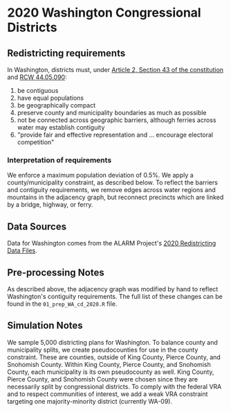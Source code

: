 # 2020 Washington Congressional Districts

## Redistricting requirements
In Washington, districts must, under [Article 2, Section 43 of the constitution](https://leg.wa.gov/CodeReviser/Pages/WAConstitution.aspx) and [RCW 44.05.090](https://apps.leg.wa.gov/RCW/default.aspx?cite=44.05.090):

1. be contiguous
1. have equal populations
1. be geographically compact
1. preserve county and municipality boundaries as much as possible
1. not be connected across geographic barriers, although ferries across water may establish contiguity 
1. "provide fair and effective representation and ... encourage electoral competition"


### Interpretation of requirements
We enforce a maximum population deviation of 0.5%.
We apply a county/municipality constraint, as described below.
To reflect the barriers and contiguity requirements, we remove edges across water regions and mountains in the adjacency graph, but reconnect precincts which are linked by a bridge, highway, or ferry.

## Data Sources
Data for Washington comes from the ALARM Project's [2020 Redistricting Data Files](https://alarm-redist.github.io/posts/2021-08-10-census-2020/).

## Pre-processing Notes
As described above, the adjacency graph was modified by hand to reflect Washington's contiguity requirements.
The full list of these changes can be found in the `01_prep_WA_cd_2020.R` file.

## Simulation Notes
We sample 5,000 districting plans for Washington.
To balance county and municipality splits, we create pseudocounties for use in the county constraint. These are counties, outside of King County, Pierce County, and Snohomish County. Within King County, Pierce County, and Snohomish County, each municipality is its own pseudocounty as well. King County, Pierce County, and Snohomish County were chosen since they are necessarily split by congressional districts.
To comply with the federal VRA and to respect communities of interest, we add a weak VRA constraint targeting one majority-minority district (currently WA-09).
